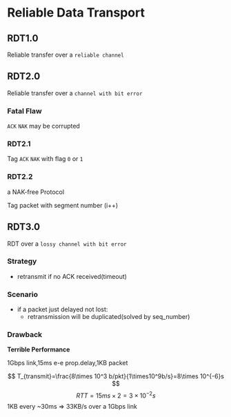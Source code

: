 # Reliable Data Transport

## RDT1.0
Reliable transfer over a `reliable channel`
## RDT2.0
Reliable transfer over a `channel with bit error`

### Fatal Flaw
`ACK` `NAK` may be corrupted
### RDT2.1
Tag `ACK` `NAK` with flag `0` or `1`
### RDT2.2
a NAK-free Protocol

Tag packet with segment number (i++)

## RDT3.0
RDT over a `lossy channel with bit error`

### Strategy
- retransmit if no ACK received(timeout)

### Scenario
- if a packet just delayed not lost:
  - retransmission will be duplicated(solved by seq_number)

### Drawback
**Terrible Performance**

1Gbps link,15ms e-e prop.delay,1KB packet

$$
T_{transmit}=\frac{8\times 10^3 b/pkt}{1\times10^9b/s}=8\times 10^{-6}s
$$
$$
RTT=15ms\times 2=3\times 10^{-2}s
$$
1KB every ~30ms $\Rightarrow$ 33KB/s over a 1Gbps link
